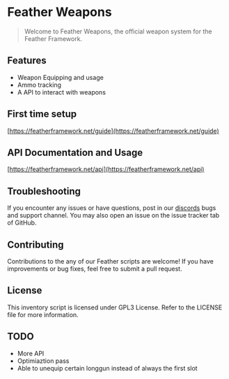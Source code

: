 # Feather Weapons
> Welcome to Feather Weapons, the official weapon system for the Feather Framework.

## Features

- Weapon Equipping and usage
- Ammo tracking
- A API to interact with weapons

## First time setup

[https://featherframework.net/guide](https://featherframework.net/guide)

## API Documentation and Usage

[https://featherframework.net/api](https://featherframework.net/api)

## Troubleshooting

If you encounter any issues or have questions, post in our [discords](https://discord.gg/zBCPbPJGZw) bugs and support channel. You may also open an issue on the issue tracker tab of GitHub.

## Contributing

Contributions to the any of our Feather scripts are welcome! If you have improvements or bug fixes, feel free to submit a pull request.

## License

This inventory script is licensed under GPL3 License. Refer to the LICENSE file for more information.

## TODO
- More API
- Optimiaztion pass
- Able to unequip certain longgun instead of always the first slot